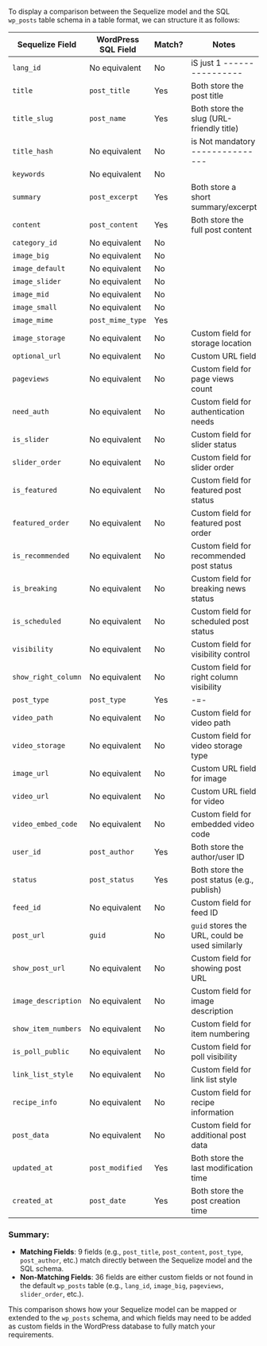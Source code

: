 To display a comparison between the Sequelize model and the SQL `wp_posts` table schema in a table format, we can structure it as follows:

| **Sequelize Field** | **WordPress SQL Field** | **Match?** | **Notes**                                      |
| ------------------- | ----------------------- | ---------- | ---------------------------------------------- |
| `lang_id`           | No equivalent           | No         | iS just 1 ----------------                     |
| `title`             | `post_title`            | Yes        | Both store the post title                      |
| `title_slug`        | `post_name`             | Yes        | Both store the slug (URL-friendly title)       |
| `title_hash`        | No equivalent           | No         | is Not mandatory ---------------               |
| `keywords`          | No equivalent           | No         |                                                |
| `summary`           | `post_excerpt`          | Yes        | Both store a short summary/excerpt             |
| `content`           | `post_content`          | Yes        | Both store the full post content               |
| `category_id`       | No equivalent           | No         |                                                |
| `image_big`         | No equivalent           | No         |                                                |
| `image_default`     | No equivalent           | No         |                                                |
| `image_slider`      | No equivalent           | No         |                                                |
| `image_mid`         | No equivalent           | No         |                                                |
| `image_small`       | No equivalent           | No         |                                                |
| `image_mime`        | `post_mime_type`        | Yes        |                                                |
| `image_storage`     | No equivalent           | No         | Custom field for storage location              |
| `optional_url`      | No equivalent           | No         | Custom URL field                               |
| `pageviews`         | No equivalent           | No         | Custom field for page views count              |
| `need_auth`         | No equivalent           | No         | Custom field for authentication needs          |
| `is_slider`         | No equivalent           | No         | Custom field for slider status                 |
| `slider_order`      | No equivalent           | No         | Custom field for slider order                  |
| `is_featured`       | No equivalent           | No         | Custom field for featured post status          |
| `featured_order`    | No equivalent           | No         | Custom field for featured post order           |
| `is_recommended`    | No equivalent           | No         | Custom field for recommended post status       |
| `is_breaking`       | No equivalent           | No         | Custom field for breaking news status          |
| `is_scheduled`      | No equivalent           | No         | Custom field for scheduled post status         |
| `visibility`        | No equivalent           | No         | Custom field for visibility control            |
| `show_right_column` | No equivalent           | No         | Custom field for right column visibility       |
| `post_type`         | `post_type`             | Yes        | -=-                                            |
| `video_path`        | No equivalent           | No         | Custom field for video path                    |
| `video_storage`     | No equivalent           | No         | Custom field for video storage type            |
| `image_url`         | No equivalent           | No         | Custom URL field for image                     |
| `video_url`         | No equivalent           | No         | Custom URL field for video                     |
| `video_embed_code`  | No equivalent           | No         | Custom field for embedded video code           |
| `user_id`           | `post_author`           | Yes        | Both store the author/user ID                  |
| `status`            | `post_status`           | Yes        | Both store the post status (e.g., publish)     |
| `feed_id`           | No equivalent           | No         | Custom field for feed ID                       |
| `post_url`          | `guid`                  | No         | `guid` stores the URL, could be used similarly |
| `show_post_url`     | No equivalent           | No         | Custom field for showing post URL              |
| `image_description` | No equivalent           | No         | Custom field for image description             |
| `show_item_numbers` | No equivalent           | No         | Custom field for item numbering                |
| `is_poll_public`    | No equivalent           | No         | Custom field for poll visibility               |
| `link_list_style`   | No equivalent           | No         | Custom field for link list style               |
| `recipe_info`       | No equivalent           | No         | Custom field for recipe information            |
| `post_data`         | No equivalent           | No         | Custom field for additional post data          |
| `updated_at`        | `post_modified`         | Yes        | Both store the last modification time          |
| `created_at`        | `post_date`             | Yes        | Both store the post creation time              |

### Summary:

- **Matching Fields**: 9 fields (e.g., `post_title`, `post_content`, `post_type`, `post_author`, etc.) match directly between the Sequelize model and the SQL schema.
- **Non-Matching Fields**: 36 fields are either custom fields or not found in the default `wp_posts` table (e.g., `lang_id`, `image_big`, `pageviews`, `slider_order`, etc.).

This comparison shows how your Sequelize model can be mapped or extended to the `wp_posts` schema, and which fields may need to be added as custom fields in the WordPress database to fully match your requirements.
